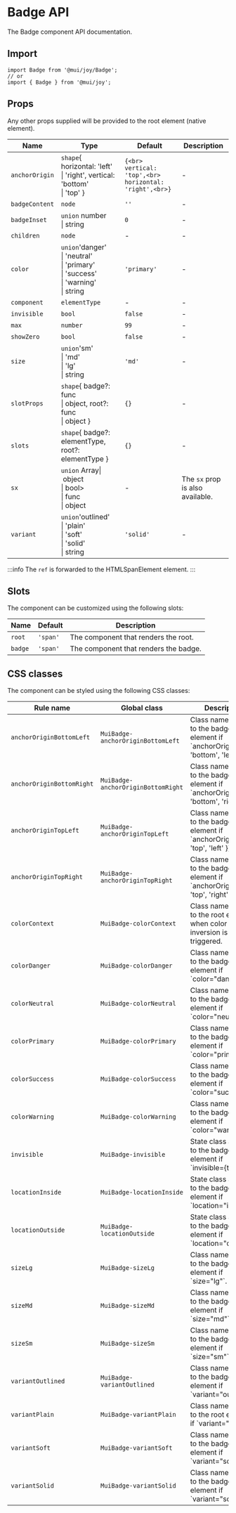 # Badge API

The Badge component API documentation.

## Import

```
import Badge from '@mui/joy/Badge';
// or
import { Badge } from '@mui/joy';
```

## Props

Any other props supplied will be provided to the root element (native element).

| Name | Type | Default | Description |
| --- | --- | --- | --- |
| `anchorOrigin` | `shape`{ horizontal: 'left'<br>\| 'right', vertical: 'bottom'<br>\| 'top' } | `{<br>  vertical: 'top',<br>  horizontal: 'right',<br>}` | - |
| `badgeContent` | `node` | `''` | - |
| `badgeInset` | `union` number<br>\| string | `0` | - |
| `children` | `node` | - | - |
| `color` | `union`'danger'<br>\| 'neutral'<br>\| 'primary'<br>\| 'success'<br>\| 'warning'<br>\| string | `'primary'` | - |
| `component` | `elementType` | - | - |
| `invisible` | `bool` | `false` | - |
| `max` | `number` | `99` | - |
| `showZero` | `bool` | `false` | - |
| `size` | `union`'sm'<br>\| 'md'<br>\| 'lg'<br>\| string | `'md'` | - |
| `slotProps` | `shape`{ badge?: func<br>\| object, root?: func<br>\| object } | `{}` | - |
| `slots` | `shape`{ badge?: elementType, root?: elementType } | `{}` | - |
| `sx` | `union` Array\| object<br>\| bool><br>\| func<br>\| object | - | The `sx` prop is also available. |
| `variant` | `union`'outlined'<br>\| 'plain'<br>\| 'soft'<br>\| 'solid'<br>\| string | `'solid'` | - |

:::info
The `ref` is forwarded to the HTMLSpanElement element.
:::

## Slots

The component can be customized using the following slots:

| Name | Default | Description |
| --- | --- | --- |
| `root` | `'span'` | The component that renders the root. |
| `badge` | `'span'` | The component that renders the badge. |

## CSS classes

The component can be styled using the following CSS classes:

| Rule name | Global class | Description |
| --- | --- | --- |
| `anchorOriginBottomLeft` | `MuiBadge-anchorOriginBottomLeft` | Class name applied to the badge \`span\` element if \`anchorOrigin={{ 'bottom', 'left' }}\`. |
| `anchorOriginBottomRight` | `MuiBadge-anchorOriginBottomRight` | Class name applied to the badge \`span\` element if \`anchorOrigin={{ 'bottom', 'right' }}\`. |
| `anchorOriginTopLeft` | `MuiBadge-anchorOriginTopLeft` | Class name applied to the badge \`span\` element if \`anchorOrigin={{ 'top', 'left' }}\`. |
| `anchorOriginTopRight` | `MuiBadge-anchorOriginTopRight` | Class name applied to the badge \`span\` element if \`anchorOrigin={{ 'top', 'right' }}\`. |
| `colorContext` | `MuiBadge-colorContext` | Class name applied to the root element when color inversion is triggered. |
| `colorDanger` | `MuiBadge-colorDanger` | Class name applied to the badge \`span\` element if \`color="danger"\`. |
| `colorNeutral` | `MuiBadge-colorNeutral` | Class name applied to the badge \`span\` element if \`color="neutral"\`. |
| `colorPrimary` | `MuiBadge-colorPrimary` | Class name applied to the badge \`span\` element if \`color="primary"\`. |
| `colorSuccess` | `MuiBadge-colorSuccess` | Class name applied to the badge \`span\` element if \`color="success"\`. |
| `colorWarning` | `MuiBadge-colorWarning` | Class name applied to the badge \`span\` element if \`color="warning"\`. |
| `invisible` | `MuiBadge-invisible` | State class applied to the badge \`span\` element if \`invisible={true}\`. |
| `locationInside` | `MuiBadge-locationInside` | State class applied to the badge \`span\` element if \`location="inside"\`. |
| `locationOutside` | `MuiBadge-locationOutside` | State class applied to the badge \`span\` element if \`location="outside"\`. |
| `sizeLg` | `MuiBadge-sizeLg` | Class name applied to the badge \`span\` element if \`size="lg"\`. |
| `sizeMd` | `MuiBadge-sizeMd` | Class name applied to the badge \`span\` element if \`size="md"\`. |
| `sizeSm` | `MuiBadge-sizeSm` | Class name applied to the badge \`span\` element if \`size="sm"\`. |
| `variantOutlined` | `MuiBadge-variantOutlined` | Class name applied to the badge \`span\` element if \`variant="outlined"\`. |
| `variantPlain` | `MuiBadge-variantPlain` | Class name applied to the root element if \`variant="plain"\`. |
| `variantSoft` | `MuiBadge-variantSoft` | Class name applied to the badge \`span\` element if \`variant="soft"\`. |
| `variantSolid` | `MuiBadge-variantSolid` | Class name applied to the badge \`span\` element if \`variant="solid"\`. |